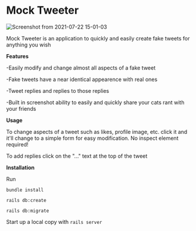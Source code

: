 # Mock Tweeter

![Screenshot from 2021-07-22 15-01-03](https://user-images.githubusercontent.com/55420399/126715385-e3c83b16-dd30-401c-9fc6-8f2a37185666.png)

Mock Tweeter is an application to quickly and easily create fake tweets for anything you wish

**Features**

-Easily modify and change almost all aspects of a fake tweet

-Fake tweets have a near identical appearence with real ones

-Tweet replies and replies to those replies

-Built in screenshot ability to easily and quickly share your cats rant with your friends

**Usage**

To change aspects of a tweet such as likes, profile image, etc. click it and it'll change to a simple form for easy modification. No inspect element required!

To add replies click on the "..." text at the top of the tweet

**Installation**


Run
    
    bundle install

    rails db:create
    
    rails db:migrate
    
Start up a local copy with `rails server`    
